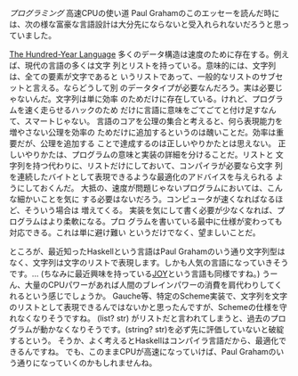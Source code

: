 *プログラミング* 高速CPUの使い道
Paul Grahamのこのエッセーを読んだ時には、次の様な富豪な言語設計は大分先にならないと受入れられないだろうと思っていました。

 [The Hundred-Year Language](http://www.shiro.dreamhost.com/scheme/trans/hundred-j.html)
 多くのデータ構造は速度のために存在する。例えば、現代の言語の多くは文字
 列とリストを持っている。意味的には、文字列は、全ての要素が文字であると
 いうリストであって、一般的なリストのサブセットと言える。ならどうして別
 のデータタイプが必要なんだろう。実は必要じゃないんだ。文字列は単に効率
 のためだけに存在している。けれど、プログラムを速く走らせるハックのため
 だけに言語に意味をごてごてと付け足すなんて、スマートじゃない。
 言語のコアを公理の集合と考えると、何ら表現能力を増やさない公理を効率の
 ためだけに追加するというのは醜いことだ。効率は重要だが、公理を追加する
 ことで達成するのは正しいやりかたとは思えない。
 正しいやりかたは、プログラムの意味と実装の詳細を分けることだ。リストと
 文字列を持つ代わりに、リストだけにしておいて、コンパイラが必要なら文字
 列を連続したバイトとして表現できるような最適化のアドバイスを与えられる
 ようにしておくんだ。
 大抵の、速度が問題じゃないプログラムにおいては、こんな細かいことを気に
 する必要はないだろう。コンピュータが速くなればなるほど、そういう場合は
 増えてくる。
 実装を気にして書く必要が少なくなれば、プログラムはより柔軟になる。プロ
 グラムを書いている最中に仕様が変わっても対応できる。これは単に避け難い
 というだけでなく、望ましいことだ。

ところが、最近知ったHaskellという言語はPaul Grahamのいう通り文字列型はなく、文字列は文字のリストで表現します。しかも人気の言語になっていきそうです。...
(ちなみに最近興味を持っている[JOY](http://www.latrobe.edu.au/philosophy/phimvt/joy/forth-joy.html)という言語も同様ですね。)
うーん、大量のCPUパワーがあれば人間のブレインパワーの消費を肩代わりしてくれるという感じでしょうか。
Gauche等、特定のScheme実装で、文字列を文字のリストとして表現できるんではないかと思ったんですが、Schemeの仕様を守れなくなりそうですね。
(list? str) がリストだと言われてしまうと、過去のプログラムが動かなくなりそうです。(string? str)を必ず先に評価していないと破綻するという。
そうか、よく考えるとHaskellはコンパイラ言語だから、最適化できるんですね。
でも、このままCPUが高速になっていけば、Paul Grahamのいう通りになっていくのかもしれませんね。

